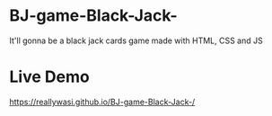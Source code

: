 # BJ-game-Black-Jack-
It'll gonna be a black jack cards game made with HTML, CSS and JS
# Live Demo
https://reallywasi.github.io/BJ-game-Black-Jack-/
